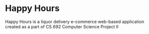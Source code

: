 # Happy Hours

Happy Hours is a liquor delivery e-commerce web-based application created as a part of CS 692 Computer Science Project II
